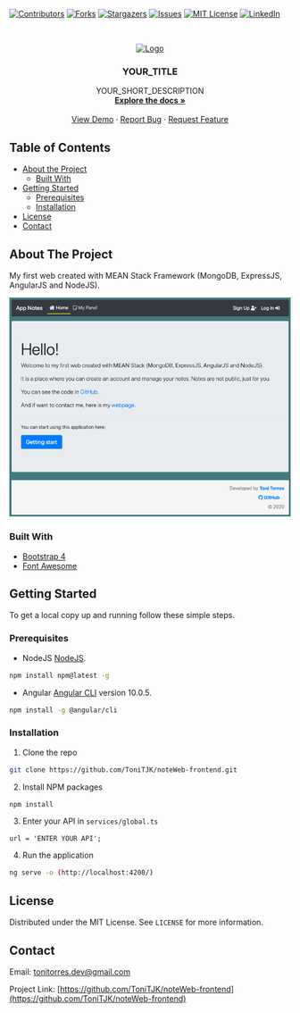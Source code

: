 <!--
*** Thanks for checking out this README Template. If you have a suggestion that would
*** make this better, please fork the repo and create a pull request or simply open
*** an issue with the tag "enhancement".
*** Thanks again! Now go create something AMAZING! :D
***
***
***
*** To avoid retyping too much info. Do a search and replace for the following:
*** github_username, repo_name, twitter_handle, email
-->





<!-- PROJECT SHIELDS -->
<!--
*** I'm using markdown "reference style" links for readability.
*** Reference links are enclosed in brackets [ ] instead of parentheses ( ).
*** See the bottom of this document for the declaration of the reference variables
*** for contributors-url, forks-url, etc. This is an optional, concise syntax you may use.
*** https://www.markdownguide.org/basic-syntax/#reference-style-links
-->
[![Contributors][contributors-shield]][contributors-url]
[![Forks][forks-shield]][forks-url]
[![Stargazers][stars-shield]][stars-url]
[![Issues][issues-shield]][issues-url]
[![MIT License][license-shield]][license-url]
[![LinkedIn][linkedin-shield]][linkedin-url]



<!-- PROJECT LOGO -->
<br />
<p align="center">
  <a href="https://github.com/ToniTJK/noteWeb-frontend">
    <img src="images/logo.png" alt="Logo" width="80" height="80">
  </a>

  <h3 align="center">YOUR_TITLE</h3>

  <p align="center">
    YOUR_SHORT_DESCRIPTION
    <br />
    <a href="https://github.com/ToniTJK/noteWeb-frontend"><strong>Explore the docs »</strong></a>
    <br />
    <br />
    <a href="https://github.com/ToniTJK/noteWeb-frontend">View Demo</a>
    ·
    <a href="https://github.com/ToniTJK/noteWeb-frontend/issues">Report Bug</a>
    ·
    <a href="https://github.com/ToniTJK/noteWeb-frontend/issues">Request Feature</a>
  </p>
</p>



<!-- TABLE OF CONTENTS -->
## Table of Contents

* [About the Project](#about-the-project)
  * [Built With](#built-with)
* [Getting Started](#getting-started)
  * [Prerequisites](#prerequisites)
  * [Installation](#installation)
* [License](#license)
* [Contact](#contact)

<!-- ABOUT THE PROJECT -->
## About The Project

My first web created with MEAN Stack Framework (MongoDB, ExpressJS, AngularJS and NodeJS).

[![Product Name Screen Shot][product-screenshot]]()


### Built With

* [Bootstrap 4](https://getbootstrap.com/)
* [Font Awesome](https://fontawesome.com/)



<!-- GETTING STARTED -->
## Getting Started

To get a local copy up and running follow these simple steps.

### Prerequisites 

* NodeJS [NodeJS](https://nodejs.org/en/).
```sh
npm install npm@latest -g
```

* Angular [Angular CLI](https://github.com/angular/angular-cli) version 10.0.5.
```sh
npm install -g @angular/cli
```

### Installation

1. Clone the repo
```sh
git clone https://github.com/ToniTJK/noteWeb-frontend.git
```
2. Install NPM packages
```sh
npm install
```

3. Enter your API in `services/global.ts`
```JS
url = 'ENTER YOUR API';
```

4. Run the application
```sh
ng serve -o (http://localhost:4200/)
```

<!-- LICENSE -->
## License

Distributed under the MIT License. See `LICENSE` for more information.



<!-- CONTACT -->
## Contact

Email: [tonitorres.dev@gmail.com](tonitorres.dev@gmail.com)

Project Link: [https://github.com/ToniTJK/noteWeb-frontend](https://github.com/ToniTJK/noteWeb-frontend)

<!-- MARKDOWN LINKS & IMAGES -->
<!-- https://www.markdownguide.org/basic-syntax/#reference-style-links -->
[contributors-shield]: https://img.shields.io/github/contributors/ToniTJK/repo.svg?style=flat-square
[contributors-url]: https://github.com/ToniTJK/repo/graphs/contributors
[forks-shield]: https://img.shields.io/github/forks/ToniTJK/repo.svg?style=flat-square
[forks-url]: https://github.com/ToniTJK/repo/network/members
[stars-shield]: https://img.shields.io/github/stars/ToniTJK/repo.svg?style=flat-square
[stars-url]: https://github.com/ToniTJK/repo/stargazers
[issues-shield]: https://img.shields.io/github/issues/ToniTJK/repo.svg?style=flat-square
[issues-url]: https://github.com/ToniTJK/repo/issues
[license-shield]: https://img.shields.io/github/license/ToniTJK/repo.svg?style=flat-square
[license-url]: https://github.com/ToniTJK/repo/blob/master/LICENSE.txt
[linkedin-shield]: https://img.shields.io/badge/-LinkedIn-black.svg?style=flat-square&logo=linkedin&colorB=555
[linkedin-url]: https://www.linkedin.com/in/tonitorresprogramador/
[product-screenshot]: images/screenshot.png